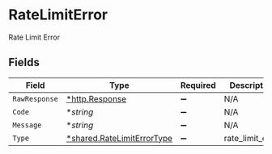 # RateLimitError

Rate Limit Error


## Fields

| Field                                                                   | Type                                                                    | Required                                                                | Description                                                             |
| ----------------------------------------------------------------------- | ----------------------------------------------------------------------- | ----------------------------------------------------------------------- | ----------------------------------------------------------------------- |
| `RawResponse`                                                           | [*http.Response](https://pkg.go.dev/net/http#Response)                  | :heavy_minus_sign:                                                      | N/A                                                                     |
| `Code`                                                                  | **string*                                                               | :heavy_minus_sign:                                                      | N/A                                                                     |
| `Message`                                                               | **string*                                                               | :heavy_minus_sign:                                                      | N/A                                                                     |
| `Type`                                                                  | [*shared.RateLimitErrorType](../../models/shared/ratelimiterrortype.md) | :heavy_minus_sign:                                                      | rate_limit_error                                                        |